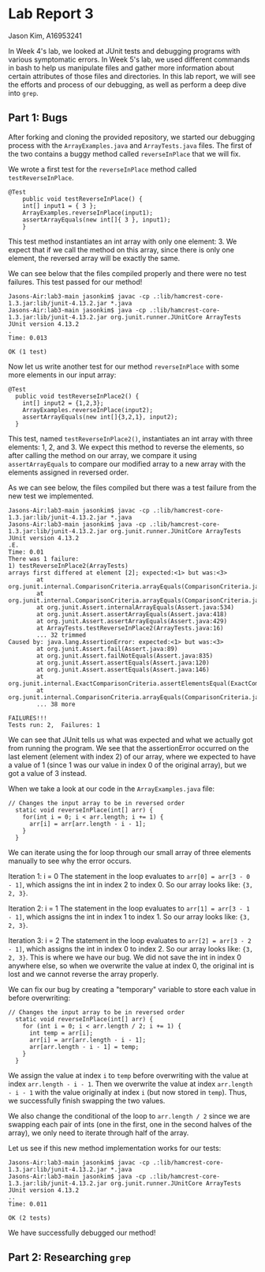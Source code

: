 # **Lab Report 3**
Jason Kim, A16953241

In Week 4's lab, we looked at JUnit tests and debugging programs with various symptomatic errors. In Week 5's lab, we used different commands in bash to help us manipulate files and gather more information about certain attributes of those files and directories. In this lab report, we will see the efforts and process of our debugging, as well as perform a deep dive into `grep`.

## Part 1: Bugs

After forking and cloning the provided repository, we started our debugging process with the `ArrayExamples.java` and `ArrayTests.java` files. The first of the two contains a buggy method called `reverseInPlace` that we will fix.

We wrote a first test for the `reverseInPlace` method called `testReverseInPlace`. 
```
@Test 
	public void testReverseInPlace() {
    int[] input1 = { 3 };
    ArrayExamples.reverseInPlace(input1);
    assertArrayEquals(new int[]{ 3 }, input1);
	}
```
This test method instantiates an int array with only one element: 3. We expect that if we call the method on this array, since there is only one element, the reversed array will be exactly the same.


We can see below that the files compiled properly and there were no test failures. This test passed for our method!
```
Jasons-Air:lab3-main jasonkim$ javac -cp .:lib/hamcrest-core-1.3.jar:lib/junit-4.13.2.jar *.java
Jasons-Air:lab3-main jasonkim$ java -cp .:lib/hamcrest-core-1.3.jar:lib/junit-4.13.2.jar org.junit.runner.JUnitCore ArrayTests
JUnit version 4.13.2
.
Time: 0.013

OK (1 test)
```


Now let us write another test for our method `reverseInPlace` with some more elements in our input array:
```
@Test
  public void testReverseInPlace2() {
    int[] input2 = {1,2,3};
    ArrayExamples.reverseInPlace(input2);
    assertArrayEquals(new int[]{3,2,1}, input2);
  }
```
This test, named `testReverseInPlace2()`, instantiates an int array with three elements: 1, 2, and 3. We expect this method to reverse the elements, so after calling the method on our array, we compare it using `assertArrayEquals` to compare our modified array to a new array with the elements assigned in reversed order.


As we can see below, the files compiled but there was a test failure from the new test we implemented.
```
Jasons-Air:lab3-main jasonkim$ javac -cp .:lib/hamcrest-core-1.3.jar:lib/junit-4.13.2.jar *.java
Jasons-Air:lab3-main jasonkim$ java -cp .:lib/hamcrest-core-1.3.jar:lib/junit-4.13.2.jar org.junit.runner.JUnitCore ArrayTests
JUnit version 4.13.2
.E.
Time: 0.01
There was 1 failure:
1) testReverseInPlace2(ArrayTests)
arrays first differed at element [2]; expected:<1> but was:<3>
        at org.junit.internal.ComparisonCriteria.arrayEquals(ComparisonCriteria.java:78)
        at org.junit.internal.ComparisonCriteria.arrayEquals(ComparisonCriteria.java:28)
        at org.junit.Assert.internalArrayEquals(Assert.java:534)
        at org.junit.Assert.assertArrayEquals(Assert.java:418)
        at org.junit.Assert.assertArrayEquals(Assert.java:429)
        at ArrayTests.testReverseInPlace2(ArrayTests.java:16)
        ... 32 trimmed
Caused by: java.lang.AssertionError: expected:<1> but was:<3>
        at org.junit.Assert.fail(Assert.java:89)
        at org.junit.Assert.failNotEquals(Assert.java:835)
        at org.junit.Assert.assertEquals(Assert.java:120)
        at org.junit.Assert.assertEquals(Assert.java:146)
        at org.junit.internal.ExactComparisonCriteria.assertElementsEqual(ExactComparisonCriteria.java:8)
        at org.junit.internal.ComparisonCriteria.arrayEquals(ComparisonCriteria.java:76)
        ... 38 more

FAILURES!!!
Tests run: 2,  Failures: 1
```
We can see that JUnit tells us what was expected and what we actually got from running the program. We see that the assertionError occurred on the last element (element with index 2) of our array, where we expected to have a value of 1 (since 1 was our value in index 0 of the original array), but we got a value of 3 instead. 

When we take a look at our code in the `ArrayExamples.java` file:
```
// Changes the input array to be in reversed order
  static void reverseInPlace(int[] arr) {
    for(int i = 0; i < arr.length; i += 1) {
      arr[i] = arr[arr.length - i - 1];
    }
  }
```
We can iterate using the for loop through our small array of three elements manually to see why the error occurs.

Iteration 1: i = 0
The statement in the loop evaluates to `arr[0] = arr[3 - 0 - 1]`, which assigns the int in index 2 to index 0. So our array looks like: `{3, 2, 3}`.

Iteration 2: i = 1
The statement in the loop evaluates to `arr[1] = arr[3 - 1 - 1]`, which assigns the int in index 1 to index 1. So our array looks like: `{3, 2, 3}`.

Iteration 3: i = 2
The statement in the loop evaluates to `arr[2] = arr[3 - 2 - 1]`, which assigns the int in index 0 to index 2. So our array looks like: `{3, 2, 3}`. This is where we have our bug. We did not save the int in index 0 anywhere else, so when we overwrite the value at index 0, the original int is lost and we cannot reverse the array properly.

We can fix our bug by creating a "temporary" variable to store each value in before overwriting:
```
// Changes the input array to be in reversed order
  static void reverseInPlace(int[] arr) {
    for (int i = 0; i < arr.length / 2; i += 1) {
      int temp = arr[i];
      arr[i] = arr[arr.length - i - 1];
      arr[arr.length - i - 1] = temp;
    }
  }
```
We assign the value at index `i` to `temp` before overwriting with the value at index `arr.length - i - 1`. Then we overwrite the value at index `arr.length - i - 1` with the value originally at index `i` (but now stored in `temp`). Thus, we successfully finish swapping the two values.

We also change the conditional of the loop to `arr.length / 2` since we are swapping each pair of ints (one in the first, one in the second halves of the array), we only need to iterate through half of the array.

Let us see if this new method implementation works for our tests:
```
Jasons-Air:lab3-main jasonkim$ javac -cp .:lib/hamcrest-core-1.3.jar:lib/junit-4.13.2.jar *.java
Jasons-Air:lab3-main jasonkim$ java -cp .:lib/hamcrest-core-1.3.jar:lib/junit-4.13.2.jar org.junit.runner.JUnitCore ArrayTests
JUnit version 4.13.2
..
Time: 0.011

OK (2 tests)
```
We have successfully debugged our method!

## Part 2: Researching `grep`

